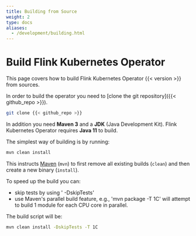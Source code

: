 ```yaml
---
title: Building from Source
weight: 2
type: docs
aliases:
  - /development/building.html
---
```

<!--
Licensed to the Apache Software Foundation (ASF) under one
or more contributor license agreements.  See the NOTICE file
distributed with this work for additional information
regarding copyright ownership.  The ASF licenses this file
to you under the Apache License, Version 2.0 (the
"License"); you may not use this file except in compliance
with the License.  You may obtain a copy of the License at

  http://www.apache.org/licenses/LICENSE-2.0

Unless required by applicable law or agreed to in writing,
software distributed under the License is distributed on an
"AS IS" BASIS, WITHOUT WARRANTIES OR CONDITIONS OF ANY
KIND, either express or implied.  See the License for the
specific language governing permissions and limitations
under the License.
-->

# Build Flink Kubernetes Operator

This page covers how to build Flink Kubernetes Operator {{< version >}} from sources.

In order to build the operator you need to [clone the git repository]({{< github_repo >}}).

```bash
git clone {{< github_repo >}}
```

In addition you need **Maven 3** and a **JDK** (Java Development Kit). Flink Kubernetes Operator requires **Java 11** to build.

The simplest way of building is by running:

```bash
mvn clean install
```

This instructs [Maven](http://maven.apache.org) (`mvn`) to first remove all existing builds (`clean`) and then create a new binary (`install`).

To speed up the build you can:
- skip tests by using ' -DskipTests'
- use Maven's parallel build feature, e.g., 'mvn package -T 1C' will attempt to build 1 module for each CPU core in parallel.

The build script will be:
```bash
mvn clean install -DskipTests -T 1C
```


